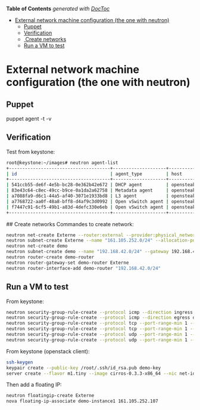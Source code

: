 <!-- START doctoc generated TOC please keep comment here to allow auto update -->
<!-- DON'T EDIT THIS SECTION, INSTEAD RE-RUN doctoc TO UPDATE -->
**Table of Contents**  *generated with [DocToc](https://github.com/thlorenz/doctoc)*

- [External network machine configuration (the one with neutron)](#external-network-machine-configuration-the-one-with-neutron)
  - [Puppet](#puppet)
  - [Verification](#verification)
  - [ Create networks](#create-networks)
  - [Run a VM to test](#run-a-vm-to-test)

<!-- END doctoc generated TOC please keep comment here to allow auto update -->

# External network machine configuration (the one with neutron)

## Puppet
puppet agent -t -v

## Verification
Test from keystone:

```bash
root@keystone:~/images# neutron agent-list
+--------------------------------------+--------------------+-------------+-------+----------------+---------------------------+
| id                                   | agent_type         | host        | alive | admin_state_up | binary                    |
+--------------------------------------+--------------------+-------------+-------+----------------+---------------------------+
| 541ccb55-de6f-4e5b-bc28-0e362b42e672 | DHCP agent         | opensteak99 | :-)   | True           | neutron-dhcp-agent        |
| 83e43c64-c8ec-49cc-b9ce-0a1da2a62758 | Metadata agent     | opensteak99 | :-)   | True           | neutron-metadata-agent    |
| a7088fa9-d6c1-44a5-af40-3071e1933bd8 | L3 agent           | opensteak99 | :-)   | True           | neutron-l3-agent          |
| a7768722-aa0f-48a8-bff8-d4af9c3d0992 | Open vSwitch agent | opensteak99 | :-)   | True           | neutron-openvswitch-agent |
| f7447c91-6cf5-49b1-a83d-4defc330e6eb | Open vSwitch agent | opensteak93 | :-)   | True           | neutron-openvswitch-agent |
+--------------------------------------+--------------------+-------------+-------+----------------+---------------------------+
```

## Create networks
Commandes to create network:

```bash
neutron net-create Externe --router:external --provider:physical_network physnet-ex --provider:network_type flat
neutron subnet-create Externe --name "161.105.252.0/24" --allocation-pool start=161.105.252.106,end=161.105.252.124 --disable-dhcp --gateway 161.105.252.1 161.105.252.0/24
neutron net-create demo
neutron subnet-create demo --name "192.168.42.0/24" --gateway 192.168.42.1 192.168.42.0/24
neutron router-create demo-router
neutron router-gateway-set demo-router Externe
neutron router-interface-add demo-router "192.168.42.0/24"
```

## Run a VM to test

From keystone:

```bash
neutron security-group-rule-create --protocol icmp --direction ingress default
neutron security-group-rule-create --protocol icmp --direction egress default
neutron security-group-rule-create --protocol tcp --port-range-min 1 --port-range-max 65000 --direction ingress default
neutron security-group-rule-create --protocol tcp --port-range-min 1 --port-range-max 65000 --direction egress default
neutron security-group-rule-create --protocol udp --port-range-min 1 --port-range-max 65000 --direction ingress default
neutron security-group-rule-create --protocol udp --port-range-min 1 --port-range-max 65000 --direction egress default
```

From keystone (openstack client):

```bash
ssh-keygen
keypair create --public-key /root/.ssh/id_rsa.pub demo-key
server create --flavor m1.tiny --image cirros-0.3.3-x86_64 --nic net-id=a16c9e85-f96d-43d0-af11-ee230e98f6a6 --security-group default --key-name demo-key demo-instance1

```

Then add a floating IP:

```bash
neutron floatingip-create Externe
nova floating-ip-associate demo-instance1 161.105.252.107
```

